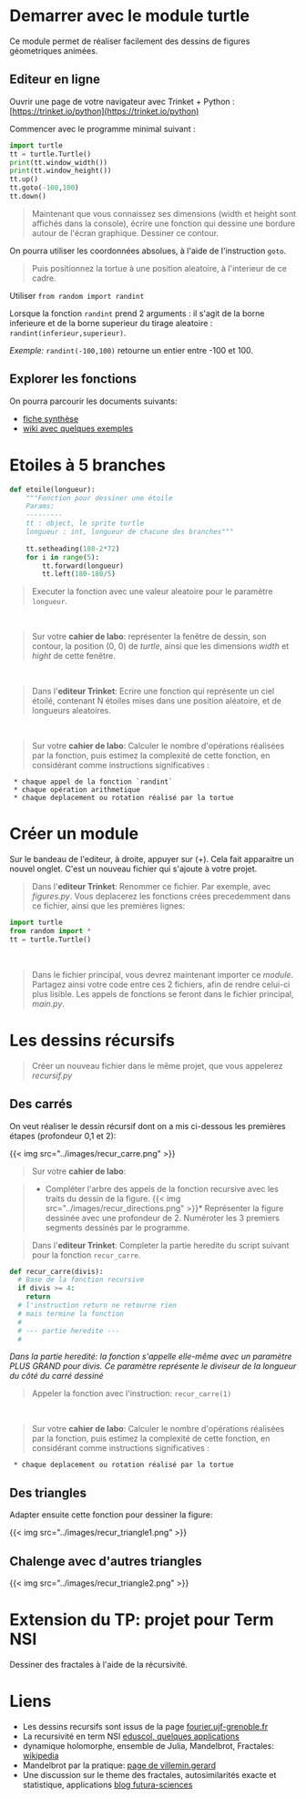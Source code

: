 # Demarrer avec le module turtle
Ce module permet de réaliser facilement des dessins de figures géometriques animées.

## Editeur en ligne
Ouvrir une page de votre navigateur avec Trinket + Python : [https://trinket.io/python](https://trinket.io/python)

Commencer avec le programme minimal suivant : 

```python
import turtle
tt = turtle.Turtle()
print(tt.window_width())
print(tt.window_height())
tt.up()
tt.goto(-100,100)
tt.down()
```

> Maintenant que vous connaissez ses dimensions (width et height sont affichés dans la console), écrire une fonction qui dessine une bordure autour de l'écran graphique. Dessiner ce contour.

On pourra utiliser les coordonnées absolues, à l'aide de l'instruction `goto`.

> Puis positionnez la tortue à une position aleatoire, à l'interieur de ce cadre.

Utiliser `from random import randint` 

Lorsque la fonction `randint` prend 2 arguments : il s'agit de la borne inferieure et de la borne superieur du tirage aleatoire : `randint(inferieur,superieur)`.

*Exemple:* `randint(-100,100)` retourne un entier entre -100 et 100.

## Explorer les fonctions
On pourra parcourir les documents suivants:

* [fiche synthèse](https://perso.limsi.fr/pointal/_media/python:turtle:turtleref.pdf)
* [wiki avec quelques exemples](https://wiki.mchobby.be/index.php?title=Python-Turtle-Exemple2)


# Etoiles à 5 branches

```python
def etoile(longueur):
    """Fonction pour dessiner une étoile
    Params:
    ---------
    tt : object, le sprite turtle
    longueur : int, longueur de chacune des branches"""
    
    tt.setheading(180-2*72)
    for i in range(5):
        tt.forward(longueur)
        tt.left(180-180/5)
 ```
 
 > Executer la fonction avec une valeur aleatoire pour le paramètre `longueur`.
 
 <br>

 > Sur votre **cahier de labo**: représenter la fenêtre de dessin, son contour, la position (0, 0) de *turtle*, ainsi que les dimensions *width* et *hight* de cette fenêtre.

 <br>
 
 > Dans l'**editeur Trinket**: Ecrire une fonction qui représente un ciel étoilé, contenant N étoiles mises dans une position aléatoire, et de longueurs aleatoires.
 
 <br>
 
 > Sur votre **cahier de labo**: Calculer le nombre d'opérations réalisées par la fonction, puis estimez la complexité de cette fonction, en considérant comme instructions significatives : 
 	
 	 * chaque appel de la fonction `randint`
 	 * chaque opération arithmetique
 	 * chaque deplacement ou rotation réalisé par la tortue

# Créer un module
Sur le bandeau de l'editeur, à droite, appuyer sur (+).
Cela fait apparaitre un nouvel onglet. C'est un nouveau fichier qui s'ajoute à votre projet.

> Dans l'**editeur Trinket**: Renommer ce fichier. Par exemple, avec *figures.py*. Vous deplacerez les fonctions crées precedemment dans ce fichier, ainsi que les premières lignes:

```python
import turtle
from random import *
tt = turtle.Turtle()
```

<br>

> Dans le fichier principal, vous devrez maintenant importer ce *module*. Partagez ainsi votre code entre ces 2 fichiers, afin de rendre celui-ci plus lisible. Les appels de fonctions se feront dans le fichier principal, *main.py*.

# Les dessins récursifs
> Créer un nouveau fichier dans le même projet, que vous appelerez *recursif.py*

## Des carrés
On veut réaliser le dessin récursif dont on a mis ci-dessous les premières étapes (profondeur 0,1 et 2):

{{< img src="../images/recur_carre.png" >}}



> Sur votre **cahier de labo**: 

> * Compléter l'arbre des appels de la fonction recursive avec les traits du dessin de la figure.
{{< img src="../images/recur_directions.png" >}}* Représenter la figure dessinée avec une profondeur de 2. Numéroter les 3 premiers segments dessinés par le programme.

> Dans l'**editeur Trinket**: Completer la partie heredite du script suivant pour la fonction `recur_carre`. 

```python
def recur_carre(divis):
  # Base de la fonction recursive
  if divis >= 4:
    return
  # l'instruction return ne retourne rien 
  # mais termine la fonction
  # 
  # --- partie heredite ---
  # 
```

*Dans la partie heredité: la fonction s'appelle elle-même avec un paramètre PLUS GRAND pour divis. Ce paramètre représente le diviseur de la longueur du côté du carré dessiné*

> Appeler la fonction avec l'instruction: `recur_carre(1)`

<br>

> Sur votre **cahier de labo**: Calculer le nombre d'opérations réalisées par la fonction, puis estimez la complexité de cette fonction, en considérant comme instructions significatives : 
    
     * chaque deplacement ou rotation réalisé par la tortue

## Des triangles
Adapter ensuite cette fonction pour dessiner la figure:

{{< img src="../images/recur_triangle1.png" >}}
## Chalenge avec d'autres triangles

{{< img src="../images/recur_triangle2.png" >}}

# Extension du TP: projet pour Term NSI
Dessiner des fractales à l'aide de la récursivité.

# Liens
* Les dessins recursifs sont issus de la page [fourier.ujf-grenoble.fr](https://www-fourier.ujf-grenoble.fr/~parisse/giac/doc/fr/casrouge/casrouge019.html)
* La recursivité en term NSI [eduscol, quelques applications](https://eduscol.education.fr/document/10103/download)
* dynamique holomorphe, ensemble de Julia, Mandelbrot, Fractales: [wikipedia](https://fr.wikipedia.org/wiki/Ensemble_de_Mandelbrot)
* Mandelbrot par la pratique: [page de villemin.gerard](http://villemin.gerard.free.fr/Wwwgvmm/Suite/FracPrat.htm)
* Une discussion sur le theme des fractales, autosimilarités exacte et statistique, applications [blog futura-sciences](https://forums.futura-sciences.com/physique/154964-fractal-autosimilarite.html)



